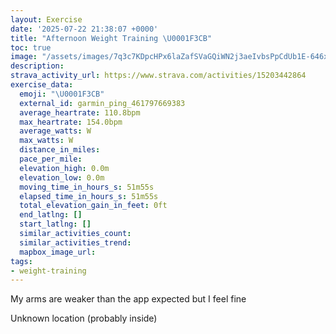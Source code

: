 ```yaml
---
layout: Exercise
date: '2025-07-22 21:38:07 +0000'
title: "Afternoon Weight Training \U0001F3CB️"
toc: true
image: "/assets/images/7q3c7KDpcHPx6laZafSVaGQiWN2j3aeIvbsPpCdUb1E-646x2048.jpg.jpeg"
description:
strava_activity_url: https://www.strava.com/activities/15203442864
exercise_data:
  emoji: "\U0001F3CB️"
  external_id: garmin_ping_461797669383
  average_heartrate: 110.8bpm
  max_heartrate: 154.0bpm
  average_watts: W
  max_watts: W
  distance_in_miles:
  pace_per_mile:
  elevation_high: 0.0m
  elevation_low: 0.0m
  moving_time_in_hours_s: 51m55s
  elapsed_time_in_hours_s: 51m55s
  total_elevation_gain_in_feet: 0ft
  end_latlng: []
  start_latlng: []
  similar_activities_count:
  similar_activities_trend:
  mapbox_image_url:
tags:
- weight-training
---
```


My arms are weaker than the app expected but I feel fine

Unknown location (probably inside)
